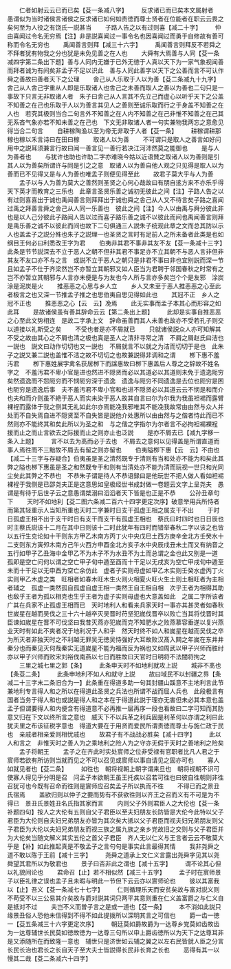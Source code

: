 <!-- { "loadSidebar": true } -->
　　仁者如射云云已而已矣【芟一条减八字】
　　反求诸已而已矣本文属射者　愚谓似为当时诸侯言诸侯之反求诸已如何如贵徳而尊士贤者在位能者在职云云畏之矣何至为人役之有饶氏一説甚当
　　子路人告之以有过则喜【减二十字】
　　仲由喜闻过令名无穷焉【注】非是説喜闻过一事令名也因喜闻过而勇于自修故有善可称而令名无穷也
　　禹闻善言则拜【减三十六字】
　　禹闻善言则拜反不若舜之不拜者犹有物我之分也犹是未免见善之在人也
　　大舜有大焉善与人同【芟一条减四字第二条出下题】善与人同内无嫌于已外无徳于人真以天下为一家气象视闻善而拜者诚为有间矣非孟子不足以识此　善与人同此善字以天下之公善而言不可认作舜之善故曰善者天下之公理
　　舎己从人乐取于人以为善【芟二条减九十九字】舎己从人舎己字重从人即是乐取诸人也舎己之未善而取人之善以为善也二句只是一事故下只言无非取诸人者　朱子曰舎己从人言其不先立己而虚心以听乎天下之公盖不知善之在己也乐取于人以为善言其见人之善则至诚乐取而行之于身盖不知善之在人也　若究其极则当合二句言外不知善之在人内不知善之在己非惟不知善之在己其无系吝气象亦若不知未善之在己也　下文无非取诸人者一句实兼物我两忘之意愈见得当合二句言
　　自耕稼陶渔以至为帝无非取于人者【芟一条】
　　耕稼谓耕那稼也稼以禾言诗曰在田曰稼
　　取诸人以为善
　　不可谓只是取人之善言如好问用中之説耳须兼言行故曰闻一善言见一善行若决江河沛然莫之能御也
　　是与人为善者也
　　与犹许也助也许助二字亦难晓今姑以近语賛之取诸人以为善则是引其人以为善矣所谓许与同是引之之意　取诸人以为善自他人观之只见得是取人以为善而已不见得又是与人为善也唯孟子则便见得至此
　　故君子莫大乎与人为善
　　孟子以与人为善为莫大之善然则圣贤之心何心哉故曰有朋自逺方来不亦乐乎得天下英才而教育之三乐也　此章言圣贤乐善之诚初无彼此之间【注】子路人告之以有过则喜喜出于诚也禹闻善言则拜拜出于诚也舜之舎己从人又不待言矣子路之喜闻过禹之拜善言舜之舎己从人同一乐善也　彼此之间【注】今人以由禹与舜分彼此非也是以人己分彼此子路闻人告以过而喜子路乐善之诚不以彼此而间也禹闻善言则拜是禹乐善之诚不以彼此而间也故下二句俱通三人説朱子统观此章之文而总其防以示人也盖孟子之説分殊也朱子之説理一也圣贤之言时有足前人之所未备者此类是也如纲目王何必曰利悉改王字为君
　　伯夷非其君不事非其友不友【芟一条减十三字】此条是节节説深去不立于恶人之朝不但非其君不事足亦不立其朝不与恶人言非但非其友不友口亦不与之言　或説不立于恶人之朝只是非君不事曰非也宜别説而深一节且如孟子不仕于齐梁然岂不亦暂立其朝邪又如人臣当为君聘于邻国春秋之时常有之岂不亦暂立其朝邪与人言亦未便是与为友也今人所与言亦多矣岂个个是友邪　涂炭涂是泥炭是火
　　推恶恶之心思与乡人立
　　乡人又未至于恶人推恶恶之心至此者极言之也又深一节推孟子推之也思伯夷自思见得如此也
　　其冠不正　乡人之冠不正也
　　推恶恶之心【云　云】凂焉
　　此无实事而孟子本其心而形容之如此耳
　　是故诸侯虽有善其辞命云云【第二条出上题】
　　此却是实事自推恶恶之心至此文势相连　是故二字承上文　辞命虽善而其人未善也故亦不受若孔子则交以道接以礼斯受之矣
　　不受也者是亦不屑就已
　　只就诸侯説众人亦可知解其不受之故由其心之不屑也清之极也真是圣人之清非寻常之清　不屑之屑赵氏曰洁也一説也　説文曰动作切切也又一説也　不屑就言不以就之为洁而切切于是也　此朱子之説又兼二説也盖惟不洁之故不切切之也故兼説得非调和之谓
　　栁下惠不羞汚君
　　栁下惠姓展字禽名获居栁下而諡惠故曰栁下惠盖后人尊之之辞故不姓名字之　不羞汚君不卑小官是进也然进不隠贤而必以其道必以其道则未免于遗逸阨穷矣然遗逸而不怨阨穷而不悯阨穷深于遗逸　遗逸与阨穷不同遗逸是去位也阨穷是困也阨穷是遗逸后事　夫不羞汚君不卑小官和也进不隠贤必以其道云云不悯是和而介也夫和而介则虽不絶于恶人而实未染于恶人故其自言曰尔为尔我为我虽袒裼而露臂裸裎而露体于我之侧其无礼如此尔亦焉能凂我邪唯其不能凂我故常由由然与众人并处而不自失焉自进不隠贤至不自失皆是説他介处惠所以由由然与之偕者恃此而已不然则亦不能终其和矣此所以为圣之和　与之偕之字指尔为尔者言不必拘袒裼裸裎　援而止之而止言欲去之际援而止之则亦止也泛説
　　是亦不屑去已【减九字移一条入上题】
　　言不以去为髙而必于去也　不屑去之意何以见得盖是所谓直道而事人焉徃而不三黜故不屑去有留之则亦留也
　　伯夷隘栁下惠【云　云】不由也【减二十三字与存疑合】伯夷虽是圣之清然既专于清则有当和处亦不能为和矣此其弊之隘也栁下惠虽是圣之和然既专于和则有当清处亦不能为清而玩视一世只和光同尘矣此其弊之不恭也　不恭朱子谓是待人不恭语録曰是他玩世不把人做人看如袒裼裸裎于我侧是已邵尧夫正是这意思如皇极经世书成封做一卷题云文字上呈尧夫　愚谓是有待于后世子云之意愚谓桀溺曰滔滔者天下皆是也正是不恭
　　公孙丑章句下
　　天时不如地利【芟二图六条减二百六十四字更定次序】破意举用兵所恃者而第其轻重示人当知所重也天时二字兼时日支干孤虚王相之属支干不出
　　于时日孤虚王相不出于支干时日有支干而支干有孤虚王相也　蔡氏曰时四时也日日辰也　时主蔡氏説该十二月在其中日则该十二时此犹年有四时而错举春秋二字以该之也皆以五行生克论如十干则东方甲乙木南方丙丁火中央戊巳土西方庚辛金北方壬癸水十二支则东方寅夘木南方己午火西方申酉金北方亥子水中央辰戌丑未土而又有纳音之五行如甲子乙丑海中金甲乙不为木子不为水丑不为土而总谓之金也此又别是一道　孤即是空亡问何以谓之空亡甲子旬中遁至酉而十干足以无戌亥为空亡甲戌旬中遁至未而十干足以无申酉为空亡余仿此　虚者子实则母虚如甲乙木实则壬癸水虚丙丁火实则甲乙木虚之类　旺相者如春木旺木生火则火相夏火旺火生土则土相旺者为主相者辅之　孤虚一类然孤自孤虚自虚王相一类然王自王相自相　次乎王者为相得其助也敌乎王者为孤以相克也生乎王者为虚子实则母虚也大意盖如此　之属二字所该者广其在兵家不止孤虚王相而已　天时地利人和看来兵家天时一事亦其甚灵者如春秋世嵗星在越而吴伐之三十六十越卒灭吴晋时苻坚犯嵗伐晋卒以败亡当其将伐晋时其臣谏如嵗星在晋不可伐坚曰我昔灭燕亦犯嵗而克不知肥水之败燕慕容垂遂以复兴燕业天时有如此不爽者况于地利况于人和乎　然天时终不如人和嵗星在越而吴伐之卒为所灭者非独天时之不利越无罪吴无徳吴恃强好大耳故败汉髙入闗之年嵗在东井井秦分也而秦见灭何哉秦实无道嵗星不能为福而反为祸也又如周武以甲子兴师而胜纣亦以甲子兴师而败宋刘裕伐南燕以七日而胜故曰天官时日明将不法闇将拘之
　　三里之城七里之郭【条】
　　此条申天时不如地利就攻上説
　　城非不髙也【条芟二条】
　　此条申地利不如人和就守上説
　　故曰域民不以封疆之界【条减二十三字末二条旧合为一】此条重在得道多助一句其封疆山蹊意不主地利言此节兼地利专言得人和之所以在得道此圣贤之兵法也所谓不战而屈人兵也　此段极言有国者当务于得人和也或説是得人和之本在于得道此説于理亦无害但未必其本意也盖孟子但谓要得人和内便含有得道意不必再推一层再序一段也看故曰二字可知而其防意又归在下文以终所言之意也　威天下不以兵革之利兵固是利革何以亦谓之利曰此犹夫里之布该征税字意也　得道大要在于用贤而爱民所谓贵徳而尊士与施仁政于民也　亲戚者相亲爱则相忧戚也
　　故君子有不战战必胜矣【减十四字】
　　此以人和言之　非惟天时之善人为之乘地利之险人为之守亦无假于天时之善地利之险矣
　　孟子将朝王
　　孟子之在齐此时实处賔师之位非受禄有官职者比凡人君之于賔师若欲有所访则当就而见之不可以召见或賔师以事自请见之固亦可也
　　寡人如就见者也【芟二条】
　　如徃也　朝将视朝上朝字谓来旦也　朝将视朝不识可使寡人得见乎分明是召　问孟子本欲朝王虽王托疾以召若可徃也曰彼自徃朝则非徃召犹可也今既有召命而徃则是賔师应召矣孟子所以执而不徃
　　不得已而之景丑氏宿焉
　　盖欲归则以仲子之要而势有不获欲徃则以齐王之召而义有不可是为不得已　景丑氏景姓丑名氏指其家而言
　　内则父子外则君臣人之大伦也【芟一条补题四句】按人之大伦有五则自父子君臣以至夫妇朋友长防皆是大伦今此特以父子君臣为大伦则自夫妇兄弟朋友亦皆为其次矣大抵以父子君臣而视夫妇兄弟朋友则父子君臣为大伦以夫妇兄弟朋友而视三族之属九族之亲乡党故旧之交则与父子君臣并为大伦矣当随文解义其实五伦之首父子君臣　齐人无以仁义与王言者云云不敬莫大乎是【补】如此推起真是不敬孟子之言句句是事实此言最得其情
　　我非尧舜之道不敢以陈于王前【减十三字】
　　尧舜之道承上文仁义言露出尧舜字见其以尧舜望其君所以为敬君也
　　景子曰否非此之谓也【减十五字】
　　谓不论其心但以礼貌间论也
　　君命召【止】若不相似然【减三十五字】
　　孟子时在賔师景子以臣礼律之误也孟子且未暇与明此一节但下云云亦以賔师论也
　　彼以其富我以【止】吾义【芟一条减七十七字】
　　仁则循理乐天而安贫矣故与富对説义则不苟受不以三公易其介矣故与爵对説其词只两平其意则重在仁义盖富爵之与仁义自是抵对不过
　　夫岂不义而曽子言之是或一道也【芟一条】
　　本不消如此説只缘景丑俗人恐他未信得到不得不如此提拨所以深明其言之可信也
　　爵一齿一徳一【芟五条减三十六字更定次序】
　　朝廷莫如爵故爵为一达尊乡党莫如齿故齿为一达尊辅世长民莫如徳故徳为一达尊三句所以申上爵齿徳所以为天下之达尊耳非是又添随所在而致隆一意也　辅世只是济世如云辅之翼之以左右民皆就人臣之分言　长民长治也君长之长自天子至大夫士皆説得长民非长育之长也
　　恶得有其一以慢其二哉【芟二条减六十四字】
